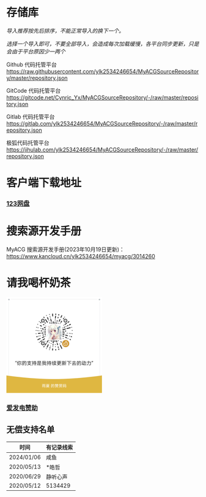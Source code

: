 # 存储库

*导入推荐按先后排序，不能正常导入的换下一个。*

*选择一个导入即可，不要全部导入，会造成每次加载缓慢，各平台同步更新，只是会由于平台原因少一两个*

Github 代码托管平台
https://raw.githubusercontent.com/ylk2534246654/MyACGSourceRepository/master/repository.json

GitCode 代码托管平台
https://gitcode.net/Cynric_Yx/MyACGSourceRepository/-/raw/master/repository.json

Gitlab 代码托管平台
https://gitlab.com/ylk2534246654/MyACGSourceRepository/-/raw/master/repository.json

极狐代码托管平台
https://jihulab.com/ylk2534246654/MyACGSourceRepository/-/raw/master/repository.json

# 客户端下载地址
### [123网盘](https://www.123pan.com/s/NS2UVv-hfC53.html)

# 搜索源开发手册

MyACG 搜索源开发手册(2023年10月19日更新)：
https://www.kancloud.cn/ylk2534246654/myacg/3014260

# 请我喝杯奶茶

<img src="./assets/mm_reward_qrcode.png" width="250">

### [爱发电赞助](https://afdian.net/a/myacg_app)

## 无偿支持名单

|  时间   | 有记录线索  |
|  ----  | ----  |
| 2024/01/06  | 咸鱼  |
| 2020/05/13  | *皓哲 |
| 2020/06/29  | 静听心声 |
| 2020/05/12  | 5134429 |